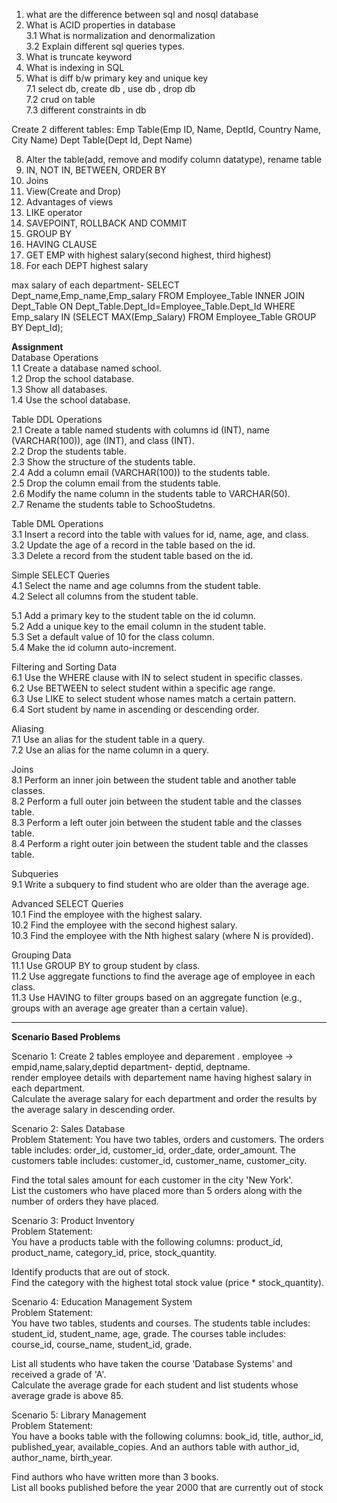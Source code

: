 1. what are the difference between sql and nosql database   
2. What is ACID properties in database    
3.1 What is normalization and denormalization     
3.2 Explain different sql queries types.     
4. What is truncate keyword        
5. What is indexing in SQL     
6. What is diff b/w primary key and unique key      
7.1 select db, create db , use db , drop db       
7.2 crud on table   
7.3 different constraints in db     


Create 2 different tables: Emp Table(Emp ID, Name, DeptId, Country Name, City Name)
Dept Table(Dept Id, Dept Name)

8. Alter the table(add, remove and modify column datatype), rename table
9. IN, NOT IN, BETWEEN, ORDER BY
10. Joins
11. View(Create and Drop)
12. Advantages of views
13. LIKE operator
14. SAVEPOINT, ROLLBACK AND COMMIT
15. GROUP BY
16. HAVING CLAUSE
17. GET EMP with highest salary(second highest, third highest)
18. For each DEPT highest salary

max salary of each department- 
SELECT Dept_name,Emp_name,Emp_salary FROM Employee_Table
INNER JOIN 
Dept_Table
ON Dept_Table.Dept_Id=Employee_Table.Dept_Id
WHERE Emp_salary IN (SELECT MAX(Emp_Salary) FROM Employee_Table GROUP BY Dept_Id);    

**Assignment**       
Database Operations   
1.1 Create a database named school.    
1.2 Drop the school database.    
1.3 Show all databases.    
1.4 Use the school database.    

Table DDL Operations    
2.1 Create a table named students with columns id (INT), name (VARCHAR(100)), age (INT), and class (INT).    
2.2 Drop the students table.    
2.3 Show the structure of the students table.   
2.4 Add a column email (VARCHAR(100)) to the students table.    
2.5 Drop the column email from the students table.    
2.6 Modify the name column in the students table to VARCHAR(50).     
2.7 Rename the students table to SchooStudetns.    

Table DML Operations     
3.1 Insert a record into the table with values for id, name, age, and class.    
3.2 Update the age of a record in the table based on the id.    
3.3 Delete a record from the student table based on the id.    

Simple SELECT Queries   
4.1 Select the name and age columns from the student table.    
4.2 Select all columns from the student table.        

5.1 Add a primary key to the student table on the id column.    
5.2 Add a unique key to the email column in the student table.     
5.3 Set a default value of 10 for the class column.     
5.4 Make the id column auto-increment.     

Filtering and Sorting Data    
6.1 Use the WHERE clause with IN to select student in specific classes.    
6.2 Use BETWEEN to select student within a specific age range.    
6.3 Use LIKE to select student whose names match a certain pattern.    
6.4 Sort student by name in ascending or descending order.    

Aliasing   
7.1 Use an alias for the student table in a query.    
7.2 Use an alias for the name column in a query.    

Joins    
8.1 Perform an inner join between the student table and another table classes.    
8.2 Perform a full outer join between the student table and the classes table.    
8.3 Perform a left outer join between the student table and the classes table.     
8.4 Perform a right outer join between the student table and the classes table.

Subqueries   
9.1 Write a subquery to find student who are older than the average age.    
    
Advanced SELECT Queries    
10.1 Find the employee with the highest salary.    
10.2 Find the employee with the second highest salary.    
10.3 Find the employee with the Nth highest salary (where N is provided).    

Grouping Data    
11.1 Use GROUP BY to group student by class.    
11.2 Use aggregate functions to find the average age of employee in each class.    
11.3 Use HAVING to filter groups based on an aggregate function (e.g., groups with an average age greater than a certain value).    

 ---
 **Scenario Based Problems**
 
 Scenario 1: Create 2 tables employee and deparement . employee -> empid,name,salary,deptid   department- deptid, deptname.    
render employee details with departement name having highest salary in each department.         
Calculate the average salary for each department and order the results by the average salary in descending order.    

Scenario 2: Sales Database    
Problem Statement:
You have two tables, orders and customers. The orders table includes: order_id, customer_id, order_date, order_amount. The customers table includes: customer_id, customer_name, customer_city.   

Find the total sales amount for each customer in the city 'New York'.    
List the customers who have placed more than 5 orders along with the number of orders they have placed.     

Scenario 3: Product Inventory    
Problem Statement:    
You have a products table with the following columns: product_id, product_name, category_id, price, stock_quantity.   

Identify products that are out of stock.    
Find the category with the highest total stock value (price * stock_quantity).  

Scenario 4: Education Management System     
Problem Statement:    
You have two tables, students and courses. The students table includes: student_id, student_name, age, grade. The courses table includes: course_id, course_name, student_id, grade.    
    
List all students who have taken the course 'Database Systems' and received a grade of 'A'.   
Calculate the average grade for each student and list students whose average grade is above 85.    

Scenario 5: Library Management      
Problem Statement:    
You have a books table with the following columns: book_id, title, author_id, published_year, available_copies. And an authors table with author_id, author_name, birth_year.    

Find authors who have written more than 3 books.    
List all books published before the year 2000 that are currently out of stock    

